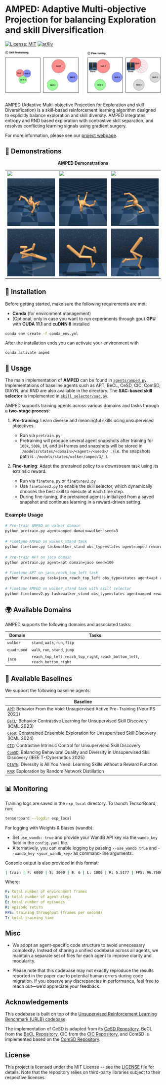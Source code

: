 # AMPED: Adaptive Multi-objective Projection for balancing Exploration and skill Diversification

[![License: MIT](https://img.shields.io/badge/License-MIT-yellow.svg)](https://opensource.org/licenses/MIT)
[![arXiv](https://img.shields.io/badge/arXiv-2506.05980-b31b1b.svg)](https://arxiv.org/abs/2506.05980)

<img src="assets/amped.png"/>

AMPED (Adaptive Multi-objective Projection for Exploration and skill Diversification) is a skill-based reinforcement learning algorithm designed to explicitly balance exploration and skill diversity. AMPED integrates entropy and RND based exploration with contrastive skill separation, and resolves conflicting learning signals using gradient surgery.

For more information, please see our [project webpage](https://geonwoo.me/amped/).

## 🎥 Demonstrations

<p align="center"><b>AMPED Demonstrations</b></p>

<table>
  <tr>
    <td><img src="assets/jaco_left_reach.gif" width="250"/></td>
    <td><img src="assets/jaco_lifting.gif" width="250"/></td>
    <td><img src="assets/jaco_right_reach.gif" width="250"/></td>
  </tr>
  <tr>
    <td><img src="assets/quadruped_flip.gif" width="250"/></td>
    <td><img src="assets/quadruped_recovery.gif" width="250"/></td>
    <td><img src="assets/quadruped_rotation.gif" width="250"/></td>
  </tr>
  <tr>
    <td><img src="assets/walker_acrobatic.gif" width="250"/></td>
    <td><img src="assets/walker_locomotion.gif" width="250"/></td>
    <td><img src="assets/walker_recovery.gif" width="250"/></td>
  </tr>
</table>

## 📖 Installation

Before getting started, make sure the following requirements are met:

- **Conda** (for environment management)
- (Optional, only in case you want to run experiments through gpu) **GPU** with **CUDA 11.1** and **cuDNN 8** installed

```sh
conda env create -f conda_env.yml
```

After the installation ends you can activate your environment with

```sh
conda activate amped
```

## 🚀 Usage

The main implementation of **AMPED** can be found in [`agents/amped.py`](https://github.com/Cho-Geonwoo/amped/blob/main/agent/amped.py).  
Implementations of baseline agents such as APT, BeCL, CeSD, CIC, ComSD, DIAYN, and RND are also available in the directory. The **SAC-based skill selector** is implemented in [`skill_selector/sac.py`](https://github.com/Cho-Geonwoo/amped/blob/main/skill_selector/sac.py).

AMPED supports training agents across various domains and tasks through a **two-stage process**:

1. **Pre-training**: Learn diverse and meaningful skills using unsupervised objectives.

   - Run via `pretrain.py`
   - Pretraining will produce several agent snapshots after training for `100k`, `500k`, `1M`, and `2M` frames and snapshots will be stored in `./models/states/<domain>/<agent>/<seed>/ `. (i.e. the snapshots path is `./models/states/walker/amped/3/ `).

2. **Fine-tuning**: Adapt the pretrained policy to a downstream task using its extrinsic reward.
   - Run via `finetune.py` or `finetunev2.py`
   - Use `finetunev2.py` to enable the skill selector, which dynamically chooses the best skill to execute at each time step.
   - During fine-tuning, the pretrained agent is initialized from a saved snapshot and continues learning in a reward-driven setting.

### Example Usage

```bash
# Pre-train AMPED on walker domain
python pretrain.py agent=amped domain=walker seed=3

# Finetune AMPED on walker_stand task
python finetune.py task=walker_stand obs_type=states agent=amped reward_free=false seed=3 domain=walker snapshot_ts=2000000

# Pre-train APT on jaco domain
python pretrain.py agent=apt domain=jaco seed=100

# Finetune APT on jaco_reach_top_left task
python finetune.py task=jaco_reach_top_left obs_type=states agent=apt reward_free=false seed=100 domain=jaco snapshot_ts=2000000

# Finetune AMPED on walker_stand task with skill selector
python finetunev2.py task=walker_stand obs_type=states agent=amped reward_free=false seed=3 domain=walker snapshot_ts=2000000
```

## 🌍 Available Domains

AMPED supports the following domains and associated tasks:

| **Domain**  | **Tasks**                                                                      |
| ----------- | ------------------------------------------------------------------------------ |
| `walker`    | `stand`, `walk`, `run`, `flip`                                                 |
| `quadruped` | `walk`, `run`, `stand`, `jump`                                                 |
| `jaco`      | `reach_top_left`, `reach_top_right`, `reach_bottom_left`, `reach_bottom_right` |

## 🧠 Available Baselines

We support the following baseline agents:

| **Baseline**                                                                                                                                      |
| ------------------------------------------------------------------------------------------------------------------------------------------------- |
| [`APT`](https://arxiv.org/abs/2103.04551): Behavior From the Void: Unsupervised Active Pre-Training (NeurIPS 2021)                                |
| [`BeCL`](https://proceedings.mlr.press/v202/yang23a/yang23a.pdf): Behavior Contrastive Learning for Unsupervised Skill Discovery (ICML 2023)      |
| [`CeSD`](https://arxiv.org/pdf/2405.16030): Constrained Ensemble Exploration for Unsupervised Skill Discovery (ICML 2024)                         |
| [`CIC`](https://arxiv.org/abs/2202.00161): Contrastive Intrinsic Control for Unsupervised Skill Discovery                                         |
| [`ComSD`](https://arxiv.org/pdf/2309.17203): Balancing Behavioral Quality and Diversity in Unsupervised Skill Discovery (IEEE T-Cybernetics 2025) |
| [`DIAYN`](https://openreview.net/forum?id=H1g0c6NtPB): Diversity is All You Need: Learning Skills without a Reward Function                       |
| [`RND`](https://arxiv.org/abs/1810.12894): Exploration by Random Network Distillation                                                             |

## 📊 Monitoring

Training logs are saved in the `exp_local` directory. To launch TensorBoard, run:

```sh
tensorboard --logdir exp_local
```

For logging with Weights & Biases (wandb):

- Set `use_wandb: true` and provide your WandB API key via the `wandb_key` field in the `config.yaml` file.
- Alternatively, you can enable logging by passing `--use_wandb true` and `--wandb_key <your_wandb_key>` as command-line arguments.

Console output is also provided in this format:

```bash
| train | F: 6000 | S: 3000 | E: 6 | L: 1000 | R: 5.5177 | FPS: 96.7586 | T: 0:00:42
```

Where:

```yaml
F: total number of environment frames
S: total number of agent steps
E: total number of episodes
R: episode return
FPS: training throughput (frames per second)
T: total training time
```

## Misc

- We adopt an agent-specific code structure to avoid unnecessary complexity. Instead of sharing a unified codebase across all agents, we maintain a separate set of files for each agent to improve clarity and modularity.

- Please note that this codebase may not exactly reproduce the results reported in the paper due to potential human errors during code migration. If you observe any discrepancies in performance, feel free to reach out—we’d appreciate your feedback.

## Acknowledgements

This codebase is built on top of the [Unsupervised Reinforcement Learning Benchmark (URLB) codebase](https://github.com/rll-research/url_benchmark).

The implementation of CeSD is adapted from its [CeSD Repository](https://github.com/Baichenjia/CeSD), BeCL from the [BeCL Repository](https://github.com/Rooshy-yang/BeCL), CIC from the [CIC Repository](https://github.com/rll-research/cic), and ComSD is implemented based on the [ComSD Repository](https://github.com/liuxin0824/ComSD).

## License

This project is licensed under the MIT License -- see the [LICENSE](LICENSE) file for details. Note that the repository relies on third-party libraries subject to their respective licenses.
